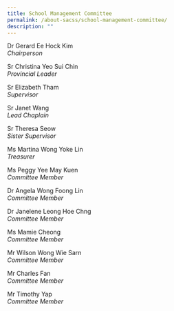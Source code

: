 ```yaml
---
title: School Management Committee
permalink: /about-sacss/school-management-committee/
description: ""
---
```

Dr Gerard Ee Hock Kim  
_Chairperson_

Sr Christina Yeo Sui Chin  
_Provincial Leader_ 

Sr Elizabeth Tham  
_Supervisor_

Sr Janet Wang  
_Lead Chaplain_

Sr Theresa Seow  
_Sister Supervisor_

Ms Martina Wong Yoke Lin  
_Treasurer_

Ms Peggy Yee May Kuen  
_Committee Member_

Dr Angela Wong Foong Lin  
_Committee Member_

Dr Janelene Leong Hoe Chng  
_Committee Member_

Ms Mamie Cheong  
_Committee Member_

Mr Wilson Wong Wie Sarn  
_Committee Member_

Mr Charles Fan  
_Committee Member_

Mr Timothy Yap  
_Committee Member_